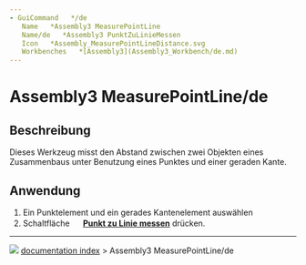 ```yaml
---
- GuiCommand   */de
   Name   *Assembly3 MeasurePointLine
   Name/de   *Assembly3 PunktZuLinieMessen
   Icon   *Assembly_MeasurePointLineDistance.svg
   Workbenches   *[Assembly3](Assembly3_Workbench/de.md)
---
```


# Assembly3 MeasurePointLine/de

## Beschreibung

Dieses Werkzeug misst den Abstand zwischen zwei Objekten eines Zusammenbaus unter Benutzung eines Punktes und einer geraden Kante.

## Anwendung

1.  Ein Punktelement und ein gerades Kantenelement auswählen
2.  Schaltfläche **<img src="images/Assembly_MeasurePointLineDistance.svg" width=16px> [Punkt zu Linie messen](Assembly3_MeasurePointLine/de.md)** drücken.



---
![](images/Right_arrow.png) [documentation index](../README.md) > Assembly3 MeasurePointLine/de
